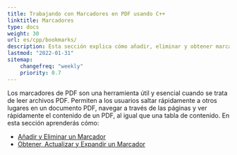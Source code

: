 ```yaml
---
title: Trabajando con Marcadores en PDF usando C++
linktitle: Marcadores
type: docs
weight: 30
url: es/cpp/bookmarks/
description: Esta sección explica cómo añadir, eliminar y obtener marcadores con Aspose.PDF para C++.
lastmod: "2022-01-31"
sitemap:
    changefreq: "weekly"
    priority: 0.7
---
```


Los marcadores de PDF son una herramienta útil y esencial cuando se trata de leer archivos PDF. Permiten a los usuarios saltar rápidamente a otros lugares en un documento PDF, navegar a través de las páginas y ver rápidamente el contenido de un PDF, al igual que una tabla de contenido. 
En esta sección aprenderás cómo:

- [Añadir y Eliminar un Marcador](/pdf/cpp/add-and-delete-bookmark/)
- [Obtener, Actualizar y Expandir un Marcador](/pdf/cpp/get-update-and-expand-bookmark/)